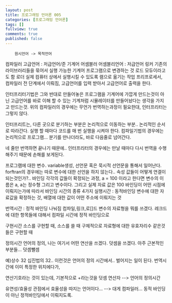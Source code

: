 ```yaml
---
layout: post
title: 프로그래밍 언어론 005
categories: [프로그래밍 언어론]
tags: []
fullview: true
comments: true
published: false
---
```

        원시언어 -> 목적언어
컴파일러 고급언어 : 저급언어/준 기계어
어셈블러 어셈블리언어 : 저급언어
링커   기존의 라이브러리들을 묶어서 실행 가능한 기계어 프로그램으로 변경하는 것
로드 모듀이라고도 함
로더 실제 컴퓨터 상에서 실행시킬 수 있도록 램으로 옮기는 작업
프리프로세서, 컴파일러 전 단계에서 이뤄짐, 고급언어를 입력 받아서 고급언어로 출력을 한다.

인터프리터기법은 그와 반대로 만들어놓은 프로그램을 기계어에 가깝게 만드는것이 아닌 고급언어를 바로 이해 할 수 있는 기계처럼 시뮬레이터를 만들어놨다는 생각을 가지고 만드는것.
위의 컴파일러의 경우에는 무언가 번역하는과정이 필요한대, 인터프리터는 그렇지 않다.

인터프리트는, 다른 곳으로 분기하는 부분은 논리적으로 이동하는 부분.. 논리적인 순서로 따라간다. 실행 할 때마다 코드를 매 번 실행을 시켜야 한다.
컴파일기법의 경우에는 논리적으로 프로그램... 분기를 만나더라도, 바로 다음줄로 넘어간다.

네 줄만 번역하면 끝나기 때문에.. 인터프리터의 경우에는 만날 때마다 다시 번역을 수행해주기 때문에 손해를 보게된다.

프로그램에 대한 변수.
variable생성, 선언문 혹은 묵시적 선언문을 통해서 일어난다.
forftran의 경우에는 따로 변수에 대한 선언을 하지 않는다..
속성 값들이 어떻게 연결이 되는것인가?.. 바인딩
각각의 값들이 확정되는 과정, a = 100 이라고 한다면 변수의 이름은 a, a는 정수형 그리고 변수이다. 그리고 실제 자료 값은 100
바인딩이 어떤 시점에 이뤄지는가에 따라서
바인딩 시간의 종류 4가지
실행시간 : 동적바인딩
변수에 대한 자료값을 확정하는 것, 배열에 대한 값이 어떤 주소에 이뤄지는 것

번역시간 : 정적 바인딩
나눠짐 컴파일,링크,로[]드
변수의 자료형을 뭐를 쓰겠다.
레크드에 대한 항목들에 대해서 컴파일 시간에 정적 바인딩으로

구현시간
소스를 구현할 때, 소스를 쓸 때 구체적으로 자료형에 대한 유효자리수 같은것들은 구현할 때

정의시간
언어의 정의, 나는 여기서 어떤 연산을 쓰겠다. 덧셈을 쓰겠다. 아주 근본적인부분들... 덧셈뺄셈

예)상수 32
십진법의 32.. 이런것은 언어의 정의 시간에서.. 벌어지는 일이 된다.
번역시간에 이미 특정한 위치에다가,

연산기호라는 것이 있는데, 기본적으로 +라는것을 덧셈 연산자 --> 언어의 정의시간

유연성/효율성 관점에서
효율성을 따지는 언어이다... --> 대게 컴파일러... 동적 바인딩이 아닌 정적바인딩에서 이뤄지도록.
